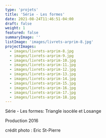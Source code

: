 ```yaml
---
type: 'projets'
title: 'Série - Les formes'
date: 2021-08-24T11:46:51-04:00
draft: false
weight: 1
featured: false
summaryImage: ''
listImage: 'images/livrets-arprim-8.jpg'
projectImages:
  - images/livrets-arprim-8.jpg
  - images/livrets-arprim-9.jpg
  - images/livrets-arprim-10.jpg
  - images/livrets-arprim-11.jpg
  - images/livrets-arprim-12.jpg
  - images/livrets-arprim-13.jpg
  - images/livrets-arprim-14.jpg
  - images/livrets-arprim-15.jpg
  - images/livrets-arprim-16.jpg
  - images/livrets-arprim-17.jpg
  - images/livrets-arprim-18.jpg
---
```


Série - Les formes: Triangle isocèle et Losange

Production 2016

crédit photo : Eric St-Pierre
